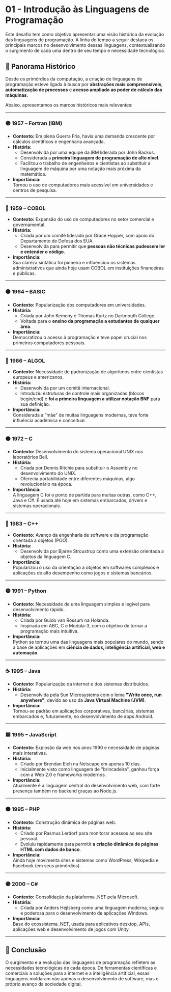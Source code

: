 # 01 - Introdução às Linguagens de Programação

Este desafio tem como objetivo apresentar uma visão histórica da evolução das linguagens de programação. A linha do tempo a seguir destaca os principais marcos no desenvolvimento dessas linguagens, contextualizando o surgimento de cada uma dentro de seu tempo e necessidade tecnológica.


## 🧭 Panorama Histórico

Desde os primórdios da computação, a criação de linguagens de programação esteve ligada à busca por **abstrações mais compreensíveis**, **automatização de processos** e **acesso ampliado ao poder de cálculo das máquinas**.

Abaixo, apresentamos os marcos históricos mais relevantes:

---

### 🟣 1957 – **Fortran (IBM)**  
- **Contexto:** Em plena Guerra Fria, havia uma demanda crescente por cálculos científicos e engenharia avançada.
- **História:**
  - Desenvolvida por uma equipe da IBM liderada por John Backus.
  - Considerada a **primeira linguagem de programação de alto nível**.
  - Facilitou o trabalho de engenheiros e cientistas ao substituir a linguagem de máquina por uma notação mais próxima da matemática.
- **Importância:**  
  Tornou o uso de computadores mais acessível em universidades e centros de pesquisa.

---

### 🔵 1959 – **COBOL**  
- **Contexto:** Expansão do uso de computadores no setor comercial e governamental.
- **História:**
  - Criada por um comitê liderado por Grace Hopper, com apoio do Departamento de Defesa dos EUA.
  - Desenvolvida para permitir que **pessoas não técnicas pudessem ler e entender o código**.
- **Importância:**  
  Sua clareza sintática foi pioneira e influenciou os sistemas administrativos que ainda hoje usam COBOL em instituições financeiras e públicas.

---

### ⚫ 1964 – **BASIC**  
- **Contexto:** Popularização dos computadores em universidades.
- **História:**
  - Criada por John Kemeny e Thomas Kurtz no Dartmouth College.
  - Voltada para o **ensino da programação a estudantes de qualquer área**.
- **Importância:**  
  Democratizou o acesso à programação e teve papel crucial nos primeiros computadores pessoais.

---

### 🔷 1966 – **ALGOL**  
- **Contexto:** Necessidade de padronização de algoritmos entre cientistas europeus e americanos.
- **História:**
  - Desenvolvida por um comitê internacional.
  - Introduziu estruturas de controle mais organizadas (blocos begin/end) e **foi a primeira linguagem a utilizar notação BNF** para sua definição.
- **Importância:**  
  Considerada a “mãe” de muitas linguagens modernas, teve forte influência acadêmica e conceitual.

---

### 🟠 1972 – **C**  
- **Contexto:** Desenvolvimento do sistema operacional UNIX nos laboratórios Bell.
- **História:**
  - Criada por Dennis Ritchie para substituir o Assembly no desenvolvimento do UNIX.
  - Oferecia portabilidade entre diferentes máquinas, algo revolucionário na época.
- **Importância:**  
  A linguagem C foi o ponto de partida para muitas outras, como C++, Java e C#. É usada até hoje em sistemas embarcados, drivers e sistemas operacionais.

---

### 🔵 1983 – **C++**  
- **Contexto:** Avanço da engenharia de software e da programação orientada a objetos (POO).
- **História:**
  - Desenvolvida por Bjarne Stroustrup como uma extensão orientada a objetos da linguagem C.
- **Importância:**  
  Popularizou o uso da orientação a objetos em softwares complexos e aplicações de alto desempenho como jogos e sistemas bancários.

---

### 🟡 1991 – **Python**  
- **Contexto:** Necessidade de uma linguagem simples e legível para desenvolvimento rápido.
- **História:**
  - Criada por Guido van Rossum na Holanda.
  - Inspirada em ABC, C e Modula-3, com o objetivo de tornar a programação mais intuitiva.
- **Importância:**  
  Python se tornou uma das linguagens mais populares do mundo, sendo a base de aplicações em **ciência de dados, inteligência artificial, web e automação**.

---

### ☕ 1995 – **Java**  
- **Contexto:** Popularização da internet e dos sistemas distribuídos.
- **História:**
  - Desenvolvida pela Sun Microsystems com o lema **"Write once, run anywhere"**, devido ao uso da **Java Virtual Machine (JVM)**.
- **Importância:**  
  Tornou-se padrão em aplicações corporativas, bancárias, sistemas embarcados e, futuramente, no desenvolvimento de apps Android.

---

### 🟨 1995 – **JavaScript**  
- **Contexto:** Explosão da web nos anos 1990 e necessidade de páginas mais interativas.
- **História:**
  - Criado por Brendan Eich na Netscape em apenas 10 dias.
  - Inicialmente visto como linguagem de "brincadeira", ganhou força com a Web 2.0 e frameworks modernos.
- **Importância:**  
  Atualmente é a linguagem central do desenvolvimento web, com forte presença também no backend graças ao Node.js.

---

### ⚫ 1995 – **PHP**  
- **Contexto:** Construção dinâmica de páginas web.
- **História:**
  - Criado por Rasmus Lerdorf para monitorar acessos ao seu site pessoal.
  - Evoluiu rapidamente para permitir **a criação dinâmica de páginas HTML com dados de banco**.
- **Importância:**  
  Ainda hoje movimenta sites e sistemas como WordPress, Wikipedia e Facebook (em seus primórdios).

---

### 🟣 2000 – **C#**  
- **Contexto:** Consolidação da plataforma .NET pela Microsoft.
- **História:**
  - Criada por Anders Hejlsberg como uma linguagem moderna, segura e poderosa para o desenvolvimento de aplicações Windows.
- **Importância:**  
  Base do ecossistema .NET, usada para aplicativos desktop, APIs, aplicações web e desenvolvimento de jogos com Unity.

---

## 🧠 Conclusão

O surgimento e a evolução das linguagens de programação refletem as necessidades tecnológicas de cada época. De ferramentas científicas e comerciais a soluções para a internet e a inteligência artificial, essas linguagens moldaram não apenas o desenvolvimento de software, mas o próprio avanço da sociedade digital.

